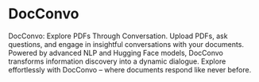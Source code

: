 # DocConvo
DocConvo: Explore PDFs Through Conversation. Upload PDFs, ask questions, and engage in insightful conversations with your documents. Powered by advanced NLP and Hugging Face models, DocConvo transforms information discovery into a dynamic dialogue. Explore effortlessly with DocConvo – where documents respond like never before.
